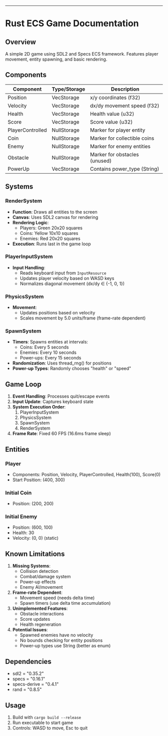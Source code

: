 
---

# **Rust ECS Game Documentation**

## **Overview**
A simple 2D game using SDL2 and Specs ECS framework. Features player movement, entity spawning, and basic rendering.

## **Components**
| Component          | Type/Storage       | Description                          |
|--------------------|--------------------|--------------------------------------|
| Position           | VecStorage         | x/y coordinates (f32)                |
| Velocity           | VecStorage         | dx/dy movement speed (f32)           |
| Health             | VecStorage         | Health value (u32)                   |
| Score              | VecStorage         | Score value (u32)                    |
| PlayerControlled   | NullStorage        | Marker for player entity             |
| Coin               | NullStorage        | Marker for collectible coins         |
| Enemy              | NullStorage        | Marker for enemy entities            |
| Obstacle           | NullStorage        | Marker for obstacles (unused)        |
| PowerUp            | VecStorage         | Contains power_type (String)         |

## **Systems**
### **RenderSystem**
- **Function**: Draws all entities to the screen
- **Canvas**: Uses SDL2 canvas for rendering
- **Rendering Logic**:
  - Players: Green 20x20 squares
  - Coins: Yellow 10x10 squares
  - Enemies: Red 20x20 squares
- **Execution**: Runs last in the game loop

### **PlayerInputSystem**
- **Input Handling**: 
  - Reads keyboard input from `InputResource`
  - Updates player velocity based on WASD keys
  - Normalizes diagonal movement (dx/dy ∈ {-1, 0, 1})

### **PhysicsSystem**
- **Movement**: 
  - Updates positions based on velocity
  - Scales movement by 5.0 units/frame (frame-rate dependent)

### **SpawnSystem**
- **Timers**: Spawns entities at intervals:
  - Coins: Every 5 seconds
  - Enemies: Every 10 seconds
  - Power-ups: Every 15 seconds
- **Randomization**: Uses thread_rng() for positions
- **Power-up Types**: Randomly chooses "health" or "speed"

## **Game Loop**
1. **Event Handling**: Processes quit/escape events
2. **Input Update**: Captures keyboard state
3. **System Execution Order**:
   1. PlayerInputSystem
   2. PhysicsSystem
   3. SpawnSystem
   4. RenderSystem
4. **Frame Rate**: Fixed 60 FPS (16.6ms frame sleep)

## **Entities**
### **Player**
- Components: Position, Velocity, PlayerControlled, Health(100), Score(0)
- Start Position: (400, 300)

### **Initial Coin**
- Position: (200, 200)

### **Initial Enemy**
- Position: (600, 100)
- Health: 30
- Velocity: (0, 0) (static)

## **Known Limitations**
1. **Missing Systems**:
   - Collision detection
   - Combat/damage system
   - Power-up effects
   - Enemy AI/movement
2. **Frame-rate Dependent**:
   - Movement speed (needs delta time)
   - Spawn timers (use delta time accumulation)
3. **Unimplemented Features**:
   - Obstacle interactions
   - Score updates
   - Health regeneration
4. **Potential Issues**:
   - Spawned enemies have no velocity
   - No bounds checking for entity positions
   - Power-up types use String (better as enum)

## **Dependencies**
- sdl2 = "0.35.2"
- specs = "0.16.1"
- specs-derive = "0.4.1"
- rand = "0.8.5"

## **Usage**
1. Build with `cargo build --release`
2. Run executable to start game
3. Controls: WASD to move, Esc to quit